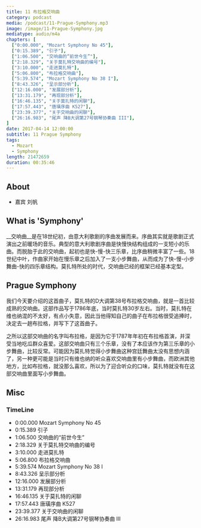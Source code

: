 ```yaml
---
title: 11 布拉格交响曲
category: podcast
media: /podcast/11-Prague-Symphony.mp3
image: /image/11-Prague-Symphony.jpg
mediatype: audio/m4a
chapters: [
  ["0:00.000", "Mozart Symphony No 45"],
  ["0:15.389", "引子"],
  ["1:06.500", "交响曲的“前世今生”"],
  ["2:18.329", "关于莫扎特交响曲的编号"],
  ["3:10.000", "走进莫扎特"],
  ["5:06.800", "布拉格交响曲"],
  ["5:39.574", "Mozart Symphony No 38 I"],
  ["8:43.326", "呈示部分析"],
  ["12:16.000", "发展部分析"],
  ["13:31.179", "再现部分析"],
  ["16:46.135", "关于莫扎特的闲聊"],
  ["17:57.443", "唐璜序曲 K527"],
  ["23:39.377", "关于交响曲的闲聊"],
  ["26:16.983", "尾声 降B大调第27号钢琴协奏曲 III"],
]
date: 2017-04-14 12:00:00
subtitle: 11 Prague Symphony
tags:
  - Mozart
  - Symphony
length: 21472659
duration: 00:35:46
---
```

## About
- 嘉宾 刘帆

## What is 'Symphony'
__交响曲__是在18世纪初，由意大利歌剧的序曲发展而来。序曲其实就是歌剧正式演出之前暖场的音乐。典型的意大利歌剧序曲是快慢快结构组成的一支短小的乐曲。而脱胎于此的交响曲，起初也是快-慢-快三乐章，比序曲稍微丰富了一些。18世纪中叶，作曲家开始在慢乐章之后加入了一支小步舞曲，从而成为了快-慢-小步舞曲-快的四乐章结构。莫扎特所处的时代，交响曲已经的框架已经基本定型。

<!--more-->

## Prague Symphony
我们今天要介绍的这首曲子，莫扎特的D大调第38号布拉格交响曲，就是一首比较成熟的交响曲。这部作品写于1786年底，当时莫扎特30岁左右。当时，莫扎特在维也纳混的不太好，有点小失意，因此当他得知自己的曲子在布拉格很受追捧时，决定去一趟布拉格，并写下了这首曲子。

之所以这部交响曲的名字叫布拉格，是因为它于1787年年初在布拉格首演，并深受当地吃瓜群众喜爱。这部交响曲只有三个乐章，没有了本应该作为第三乐章的小步舞曲，比较反常。可能因为莫扎特觉得小步舞曲这种宫廷舞曲太没有思想内涵了，另一种更可能是当时只有维也纳的听众喜欢交响曲里有小步舞曲，而欧洲其他地方，比如布拉格，就没那么喜欢，所以为了迎合听众的口味，莫扎特就没有在这部交响曲里面写小步舞曲。

## Misc
### TimeLine
- 0:00.000 Mozart Symphony No 45
- 0:15.389 引子
- 1:06.500 交响曲的“前世今生”
- 2:18.329 关于莫扎特交响曲的编号
- 3:10.000 走进莫扎特
- 5:06.800 布拉格交响曲
- 5:39.574 Mozart Symphony No 38 I
- 8:43.326 呈示部分析
- 12:16.000 发展部分析
- 13:31.179 再现部分析
- 16:46.135 关于莫扎特的闲聊
- 17:57.443 唐璜序曲 K527
- 23:39.377 关于交响曲的闲聊
- 26:16.983 尾声 降B大调第27号钢琴协奏曲 III

